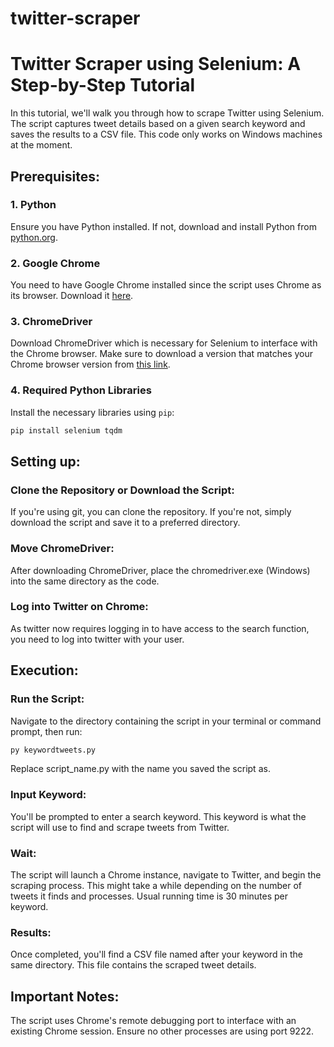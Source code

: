 # twitter-scraper

# Twitter Scraper using Selenium: A Step-by-Step Tutorial

In this tutorial, we'll walk you through how to scrape Twitter using Selenium. The script captures tweet details based on a given search keyword and saves the results to a CSV file. This code only works on Windows machines at the moment.

## Prerequisites:

### 1. Python
Ensure you have Python installed. If not, download and install Python from [python.org](https://www.python.org/downloads/).

### 2. Google Chrome
You need to have Google Chrome installed since the script uses Chrome as its browser. Download it [here](https://www.google.com/chrome/).

### 3. ChromeDriver
Download ChromeDriver which is necessary for Selenium to interface with the Chrome browser. Make sure to download a version that matches your Chrome browser version from [this link](https://sites.google.com/chromium.org/driver/).

### 4. Required Python Libraries
Install the necessary libraries using `pip`:

```bash
pip install selenium tqdm
```
## Setting up:
### Clone the Repository or Download the Script:
If you're using git, you can clone the repository. If you're not, simply download the script and save it to a preferred directory.

### Move ChromeDriver:
After downloading ChromeDriver, place the chromedriver.exe (Windows) into the same directory as the code.

### Log into Twitter on Chrome:
As twitter now requires logging in to have access to the search function, you need to log into twitter with your user.

## Execution:
### Run the Script:
Navigate to the directory containing the script in your terminal or command prompt, then run:

```bash
py keywordtweets.py
```
Replace script_name.py with the name you saved the script as.

### Input Keyword:
You'll be prompted to enter a search keyword. This keyword is what the script will use to find and scrape tweets from Twitter.

### Wait:
The script will launch a Chrome instance, navigate to Twitter, and begin the scraping process. This might take a while depending on the number of tweets it finds and processes. Usual running time is 30 minutes per keyword.

### Results:

Once completed, you'll find a CSV file named after your keyword in the same directory. This file contains the scraped tweet details.

## Important Notes:
The script uses Chrome's remote debugging port to interface with an existing Chrome session. Ensure no other processes are using port 9222.

